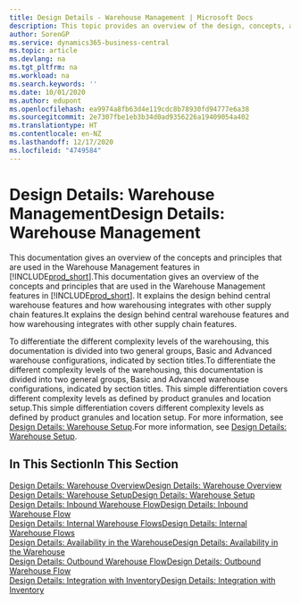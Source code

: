 ```yaml
---
title: Design Details - Warehouse Management | Microsoft Docs
description: This topic provides an overview of the design, concepts, and principles behind the Warehouse Management features in Business Central.
author: SorenGP
ms.service: dynamics365-business-central
ms.topic: article
ms.devlang: na
ms.tgt_pltfrm: na
ms.workload: na
ms.search.keywords: ''
ms.date: 10/01/2020
ms.author: edupont
ms.openlocfilehash: ea9974a8fb63d4e119cdc8b78930fd94777e6a38
ms.sourcegitcommit: 2e7307fbe1eb3b34d0ad9356226a19409054a402
ms.translationtype: HT
ms.contentlocale: en-NZ
ms.lasthandoff: 12/17/2020
ms.locfileid: "4749584"
---
```

# <a name="design-details-warehouse-management"></a><span data-ttu-id="44aa5-103">Design Details: Warehouse Management</span><span class="sxs-lookup"><span data-stu-id="44aa5-103">Design Details: Warehouse Management</span></span>
<span data-ttu-id="44aa5-104">This documentation gives an overview of the concepts and principles that are used in the Warehouse Management features in [!INCLUDE[prod_short](includes/prod_short.md)].</span><span class="sxs-lookup"><span data-stu-id="44aa5-104">This documentation gives an overview of the concepts and principles that are used in the Warehouse Management features in [!INCLUDE[prod_short](includes/prod_short.md)].</span></span> <span data-ttu-id="44aa5-105">It explains the design behind central warehouse features and how warehousing integrates with other supply chain features.</span><span class="sxs-lookup"><span data-stu-id="44aa5-105">It explains the design behind central warehouse features and how warehousing integrates with other supply chain features.</span></span>  

<span data-ttu-id="44aa5-106">To differentiate the different complexity levels of the warehousing, this documentation is divided into two general groups, Basic and Advanced warehouse configurations, indicated by section titles.</span><span class="sxs-lookup"><span data-stu-id="44aa5-106">To differentiate the different complexity levels of the warehousing, this documentation is divided into two general groups, Basic and Advanced warehouse configurations, indicated by section titles.</span></span> <span data-ttu-id="44aa5-107">This simple differentiation covers different complexity levels as defined by product granules and location setup.</span><span class="sxs-lookup"><span data-stu-id="44aa5-107">This simple differentiation covers different complexity levels as defined by product granules and location setup.</span></span> <span data-ttu-id="44aa5-108">For more information, see [Design Details: Warehouse Setup](design-details-warehouse-setup.md).</span><span class="sxs-lookup"><span data-stu-id="44aa5-108">For more information, see [Design Details: Warehouse Setup](design-details-warehouse-setup.md).</span></span>  

## <a name="in-this-section"></a><span data-ttu-id="44aa5-109">In This Section</span><span class="sxs-lookup"><span data-stu-id="44aa5-109">In This Section</span></span>  
[<span data-ttu-id="44aa5-110">Design Details: Warehouse Overview</span><span class="sxs-lookup"><span data-stu-id="44aa5-110">Design Details: Warehouse Overview</span></span>](design-details-warehouse-overview.md)  
[<span data-ttu-id="44aa5-111">Design Details: Warehouse Setup</span><span class="sxs-lookup"><span data-stu-id="44aa5-111">Design Details: Warehouse Setup</span></span>](design-details-warehouse-setup.md)  
[<span data-ttu-id="44aa5-112">Design Details: Inbound Warehouse Flow</span><span class="sxs-lookup"><span data-stu-id="44aa5-112">Design Details: Inbound Warehouse Flow</span></span>](design-details-inbound-warehouse-flow.md)  
[<span data-ttu-id="44aa5-113">Design Details: Internal Warehouse Flows</span><span class="sxs-lookup"><span data-stu-id="44aa5-113">Design Details: Internal Warehouse Flows</span></span>](design-details-internal-warehouse-flows.md)  
[<span data-ttu-id="44aa5-114">Design Details: Availability in the Warehouse</span><span class="sxs-lookup"><span data-stu-id="44aa5-114">Design Details: Availability in the Warehouse</span></span>](design-details-availability-in-the-warehouse.md)  
[<span data-ttu-id="44aa5-115">Design Details: Outbound Warehouse Flow</span><span class="sxs-lookup"><span data-stu-id="44aa5-115">Design Details: Outbound Warehouse Flow</span></span>](design-details-outbound-warehouse-flow.md)  
[<span data-ttu-id="44aa5-116">Design Details: Integration with Inventory</span><span class="sxs-lookup"><span data-stu-id="44aa5-116">Design Details: Integration with Inventory</span></span>](design-details-integration-with-inventory.md)
